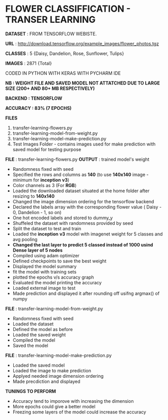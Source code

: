 # FLOWER CLASSIFFICATION - TRANSER LEARNING

**DATASET** : FROM TENSORFLOW WEBISTE. 

**URL** : http://download.tensorflow.org/example_images/flower_photos.tgz

**CLASSES** : 5 {Daisy, Dandelion, Rose, Sunflower, Tulips}

**IMAGES** : 2871 {Total}

CODED IN PYTHON WITH KERAS WITH PYCHARM IDE

**NB : WEIGHT FILE AND SAVED MODEL NOT ATTATCHED DUE TO LARGE SIZE (200+ AND 80+ MB RESPECTIVELY)**

**BACKEND : TENSORFLOW**

**ACCURACY : 83% (7 EPOCHS)**


**FILES**
1. transfer-learning-flowers.py
2. transfer-learning-model-from-weight.py
3. transfer-learning-model-make-prediction.py
4. Test Images Folder - contains images used for make prediction with saved model for testing purpose

**FILE** : transfer-learning-flowers.py
**OUTPUT** : trained model's weight 

* Randomness fixed with seed
* Specified the rows and columns as **140** (to use **140x140** image - minimum for **inception** **v3**)
* Color channels as 3 (For **RGB**)
* Loaded the downloaded dataset situated at the home folder after resizing to **140x140**
* Changed the image dimension ordering for the tensorflow backend
* Declared the labels array with the corresponding flower value ( Daisy - 0, Dandelion - 1, so on)
* One hot encoded labels and stored to dummy_y
* Shuffeled the dataset with randomness provided by seed
* Split the dataset to test and train
* Loaded the **inception** **v3** model with imagenet weight for 5 classes and avg pooling
* **Changed the last layer to predict 5 classed instead of 1000 usind Dense layer of 5 nodes**
* Compiled using adam optimizer
* Defined checkpoints to save the best weight
* Displayed the model summary
* fit the model with training sets
* plotted the epochs v/s accuracy graph
* Evaluated the model printing the accuracy
* Loaded external image to test
* Made prediction and displayed it after rounding off usifng argmax() of numpy


**FILE** : transfer-learning-model-from-weight.py

* Randomness fixed with seed
* Loaded the dataset
* Defined the model as before
* Loaded the saved weight
* Compiled the model
* Saved the model

**FILE** : transfer-learning-model-make-prediction.py

* Loaded the saved model
* Loaded the image to make prediction
* Applyed needed image dimension ordering
* Made precdiction and displayed


**TUNINGS TO PERFORM**

* Accuracy tend to imporove with increasing the dimension
* More epochs could give a better model
* Freezing some layers of the model could increase the accuracy
